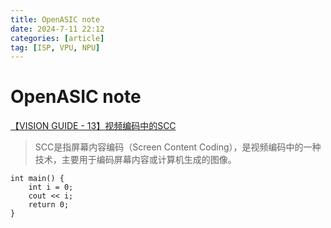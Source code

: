 ```yaml
---
title: OpenASIC note
date: 2024-7-11 22:12
categories: [article]
tag: [ISP, VPU, NPU]
---
```


# OpenASIC note
[【VISION GUIDE - 13】视频编码中的SCC](https://mp.weixin.qq.com/s/O5jkaCddgy9WVwVhmr4NXg)
> SCC是指屏幕内容编码（Screen Content Coding），是视频编码中的一种技术，主要用于编码屏幕内容或计算机生成的图像。
```
int main() {
    int i = 0;
    cout << i;
    return 0;
}
```